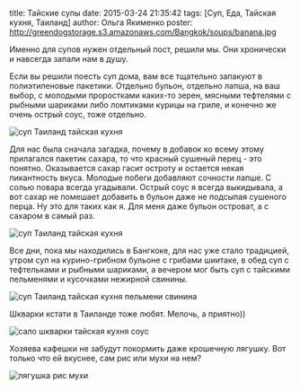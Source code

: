 title: Тайские супы
date: 2015-03-24 21:35:42
tags: [Суп, Еда, Тайская кухня, Таиланд]
author: Ольга Якименко
poster: http://greendogstorage.s3.amazonaws.com/Bangkok/soups/banana.jpg

Именно для супов нужен отдельный пост, решили мы. Они хронически и навсегда запали нам в душу.

Если вы решили поесть суп дома, вам все тщательно запакуют в полиэтиленовые пакетики. Отдельно бульон, отдельно лапша, на ваш выбор, с молодыми проростками каких-то зерен, мясными тефтелями с рыбными шариками либо ломтиками курицы на гриле, и конечно же очень острый соус, тоже отдельно.

![суп Таиланд тайская кухня](http://greendogstorage.s3.amazonaws.com/Bangkok/soups/chips.jpg)

Для нас была сначала загадка, почему в добавок ко всему этому прилагался пакетик сахара, то что красный сушеный перец - это понятно. Оказывается сахар гасит остроту и остается некая пикантность вкуса. Молодые побеги добавляют сочности лапше. С солью повара всегда угадывали. Острый соус я всегда выкидывала, а вот сахар не помешает добавить в бульон даже не подсыпая сушеного перца. Ну это для таких как я. Для меня даже бульон островат, а с сахаром в самый раз.

![суп Таиланд тайская кухня](http://greendogstorage.s3.amazonaws.com/Bangkok/soups/shiitake.jpg)

Все дни, пока мы находились в Бангкоке, для нас уже стало традицией, утром суп на курино-грибном бульоне с грибами шиитаке, в обед суп с тефтельками и рыбными шариками, а вечером мог быть суп с тайскими пельменями и кусочками нежирной свинины.

![суп Таиланд тайская кухня пельмени свинина](http://greendogstorage.s3.amazonaws.com/Bangkok/soups/souppork.jpg)

Шкварки кстати в Таиланде тоже любят. Мелочь, а приятно))

![сало шкварки тайская кухня соус](http://greendogstorage.s3.amazonaws.com/Bangkok/soups/salo.jpg)

Хозяева кафешки не забудут покормить даже крошечную лягушку. Вот только что ей вкуснее, сам рис или мухи на нем?

![лягушка рис мухи](http://greendogstorage.s3.amazonaws.com/Bangkok/soups/frog.jpg)
